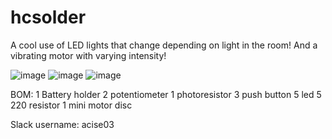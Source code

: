 # hcsolder

A cool use of LED lights that change depending on light in the room!
And a vibrating motor with varying intensity!

![image](https://github.com/user-attachments/assets/c6fd9d43-0d38-49b4-9688-dc9116bea654)
![image](https://github.com/user-attachments/assets/1fc0a5c0-d795-46f7-a52b-1e625a6644cd)
![image](https://github.com/user-attachments/assets/b32dbc81-8032-4e0c-8b29-e6d04ac0afa3)

BOM:
1 Battery holder
2 potentiometer
1 photoresistor
3 push button
5 led
5 220 resistor
1 mini motor disc

Slack username: acise03
